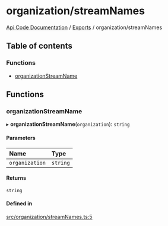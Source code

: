 # organization/streamNames
[Api Code Documentation](../README.md) / [Exports](../modules.md) / organization/streamNames

## Table of contents

### Functions

- [organizationStreamName](organization_streamNames.md#organizationstreamname)

## Functions

### organizationStreamName

▸ **organizationStreamName**(`organization`): `string`

#### Parameters

| Name | Type |
| :------ | :------ |
| `organization` | `string` |

#### Returns

`string`

#### Defined in

[src/organization/streamNames.ts:5](https://github.com/openkfw/TruBudget/blob/92640998/api/src/organization/streamNames.ts#L5)
